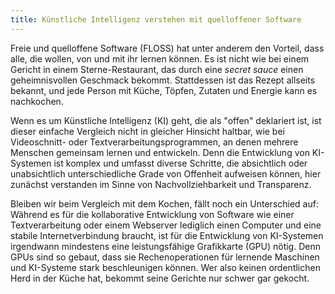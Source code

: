 ```yaml
---
title: Künstliche Intelligenz verstehen mit quelloffener Software
---
```


Freie und quelloffene Software (FLOSS) hat unter anderem den Vorteil, dass alle, die wollen, von und mit ihr lernen können. Es ist nicht wie bei einem Gericht in einem Sterne-Restaurant, das durch eine *secret sauce* einen geheimnisvollen Geschmack bekommt. Stattdessen ist das Rezept allseits bekannt, und jede Person mit Küche, Töpfen, Zutaten und Energie kann es nachkochen. 

Wenn es um Künstliche Intelligenz (KI) geht, die als "offen" deklariert ist, ist dieser einfache Vergleich nicht in gleicher Hinsicht haltbar, wie bei Videoschnitt- oder Textverarbeitungsprogrammen, an denen mehrere Menschen gemeinsam lernen und entwickeln. Denn die Entwicklung von KI-Systemen ist komplex und umfasst diverse Schritte, die absichtlich oder unabsichtlich unterschiedliche Grade von Offenheit aufweisen können, hier zunächst verstanden im Sinne von Nachvollziehbarkeit und Transparenz. 

Bleiben wir beim Vergleich mit dem Kochen, fällt noch ein Unterschied auf: Während es für die kollaborative Entwicklung von Software wie einer Textverarbeitung oder einem Webserver lediglich einen Computer und eine stabile Internetverbindung braucht, ist für die Entwicklung von KI-Systemen irgendwann mindestens eine leistungsfähige Grafikkarte (GPU) nötig. Denn GPUs sind so gebaut, dass sie Rechenoperationen für lernende Maschinen und KI-Systeme stark beschleunigen können. Wer also keinen ordentlichen Herd in der Küche hat, bekommt seine Gerichte nur schwer gar gekocht.